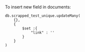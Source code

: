 To insert new field in documents:

```
db.scrapped_test_unique.updateMany(
    {},
    {
        $set :{
            "link" : ''
        }
    }
)
```
